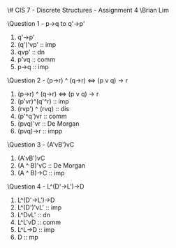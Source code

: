 \\# CIS 7 - Discrete Structures - Assignment 4
\\Brian Lim

\\Question 1 - p->q to q'->p'

1. q'->p'
2. (q')'vp' :: imp
3. qvp' :: dn
4. p'vq :: comm
5. p->q :: imp

\\Question 2 - (p->r) ^ (q->r) <=> (p v q) -> r

1. (p->r) ^ (q->r) <=> (p v q) -> r
2. (p'vr)^(q'^r) :: imp
3. (rvp') ^ (rvq) :: dis
4. (p'^q')vr :: comm
5. (pvq)'vr :: De Morgan
6. (pvq)->r :: impp

\\Question 3 - (A'vB')vC

1. (A'vB')vC
2. (A ^ B)'vC :: De Morgan
3. (A ^ B)->C :: imp

\\Question 4 - L^(D'->L')->D

1. L^(D'->L')->D
2. L^(D')'vL' :: imp
3. L^DvL' :: dn
4. L^L'vD :: comm
5. L^L->D :: imp
6. D :: mp

